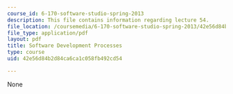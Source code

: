 ```yaml
---
course_id: 6-170-software-studio-spring-2013
description: This file contains information regarding lecture 54.
file_location: /coursemedia/6-170-software-studio-spring-2013/42e56d84b2d84ca6ca1c058fb492cd54_MIT6_170S13_54-devel-proce.pdf
file_type: application/pdf
layout: pdf
title: Software Development Processes
type: course
uid: 42e56d84b2d84ca6ca1c058fb492cd54

---
```

None